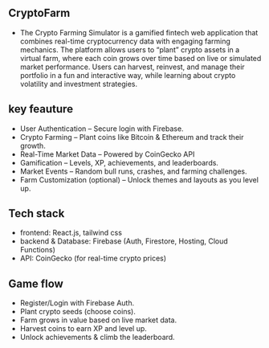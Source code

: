 ## CryptoFarm

- The Crypto Farming Simulator is a gamified fintech web application that combines real-time cryptocurrency data with engaging farming mechanics. The platform allows users to “plant” crypto assets in a virtual farm, where each coin grows over time based on live or simulated market performance. Users can harvest, reinvest, and manage their portfolio in a fun and interactive way, while learning about crypto volatility and investment strategies.


## key feauture

- User Authentication – Secure login with Firebase.
- Crypto Farming – Plant coins like Bitcoin & Ethereum and track their growth.
- Real-Time Market Data – Powered by CoinGecko API
- Gamification – Levels, XP, achievements, and leaderboards.
- Market Events – Random bull runs, crashes, and farming challenges.
- Farm Customization (optional) – Unlock themes and layouts as you level up.

## Tech stack

- frontend: React.js, tailwind css
- backend & Database: Firebase (Auth, Firestore, Hosting, Cloud Functions)
- API: CoinGecko (for real-time crypto prices)

## Game flow

- Register/Login with Firebase Auth.
- Plant crypto seeds (choose coins). 
- Farm grows in value based on live market data. 
- Harvest coins to earn XP and level up.
- Unlock achievements & climb the leaderboard.